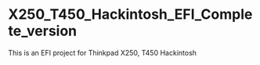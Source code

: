 # X250_T450_Hackintosh_EFI_Complete_version
This is an EFI project for Thinkpad X250, T450 Hackintosh
